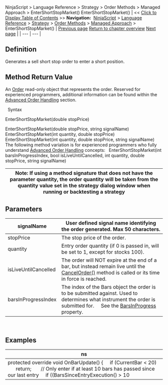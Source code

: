 ﻿
NinjaScript > Language Reference > Strategy > Order Methods > Managed Approach > EnterShortStopMarket()
EnterShortStopMarket()
| << [Click to Display Table of Contents](entershortstopmarket.md) >> **Navigation:**     [NinjaScript](ninjascript-1.md) > [Language Reference](language_reference_wip-1.md) > [Strategy](strategy-1.md) > [Order Methods](order_methods-1.md) > [Managed Approach](managed_approach-1.md) > EnterShortStopMarket() | [Previous page](entershortstoplimit-1.md) [Return to chapter overview](managed_approach-1.md) [Next page](exitlong-1.md) |
| --- | --- |
## Definition
Generates a sell short stop order to enter a short position.
 
## Method Return Value
An [Order](order-1.md) read-only object that represents the order. Reserved for experienced programmers, additional information can be found within the [Advanced Order Handling](advanced_order_handling-1.md) section.   

 
Syntax  

EnterShortStopMarket(double stopPrice)   

EnterShortStopMarket(double stopPrice, string signalName)
EnterShortStopMarket(int quantity, double stopPrice)
EnterShortStopMarket(int quantity, double stopPrice, string signalName)
 
The following method variation is for experienced programmers who fully understand [Advanced Order Handling](advanced_order_handling-1.md) concepts:
 
EnterShortStopMarket(int barsInProgressIndex, bool isLiveUntilCancelled, int quantity, double stopPrice, string signalName) 

| Note: If using a method signature that does not have the parameter quantity, the order quantity will be taken from the quantity value set in the strategy dialog window when running or backtesting a strategy |
| --- |
## 
## 
## Parameters
| signalName | User defined signal name identifying the order generated. Max 50 characters. |
| --- | --- |
| stopPrice | The stop price of the order. |
| quantity | Entry order quantity (if 0 is passed in, will be set to 1, except for stocks 100). |
| isLiveUntilCancelled | The order will NOT expire at the end of a bar, but instead remain live until the [CancelOrder()](managed_cancelorder-1.md) method is called or its time in force is reached. |
| barsInProgressIndex | The index of the Bars object the order is to be submitted against. Used to determines what instrument the order is submitted for.      See the [BarsInProgress](barsinprogress-1.md) property. |
 
## 
## Examples
| ns |
| --- |
| protected override void OnBarUpdate() {      if (CurrentBar < 20)          return;        // Only enter if at least 10 bars has passed since our last entry      if ((BarsSinceEntryExecution() > 10 || BarsSinceEntryExecution() == -1) && CrossAbove(SMA(10), SMA(20), 1))          EnterShortStopMarket(GetCurrentBid() - TickSize, "SMA Cross Entry"); } |
 

